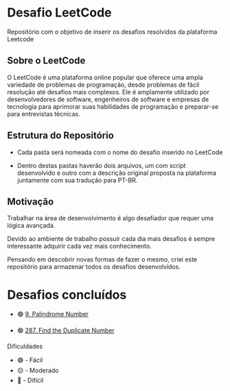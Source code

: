 
# Desafio LeetCode

Repositório com o objetivo de inserir os desafios resolvidos da plataforma Leetcode

  

## Sobre o LeetCode

O LeetCode é uma plataforma online popular que oferece uma ampla variedade de problemas de programação, desde problemas de fácil resolução até desafios mais complexos. Ele é amplamente utilizado por desenvolvedores de software, engenheiros de software e empresas de tecnologia para aprimorar suas habilidades de programação e preparar-se para entrevistas técnicas.

  

## Estrutura do Repositório

- Cada pasta será nomeada com o nome do desafio inserido no LeetCode

- Dentro destas pastas haverão dois arquivos, um com script desenvolvido e outro com a descrição original proposta na plataforma juntamente com sua tradução para PT-BR.

  

## Motivação

Trabalhar na área de desenvolvimento é algo desafiador que requer uma lógica avançada.

Devido ao ambiente de trabalho possuir cada dia mais desafios é sempre interessante adquirir cada vez mais conhecimento.

Pensando em descobrir novas formas de fazer o mesmo, criei este repositório para armazenar todos os desafios desenvolvidos.

# Desafios concluídos

- 🟢 [9. Palindrome Number](https://github.com/PeriloJr/LeetCode-Desafio/tree/main/9.%20Palindrome%20Number) 

- 🟢 [287. Find the Duplicate Number](https://github.com/PeriloJr/LeetCode-Desafio/tree/main/287.%20Find%20the%20Duplicate%20Number) 

Dificuldades 
- 🟢 - Fácil
- 🟡 - Moderado
- 🔴 - Difícil
